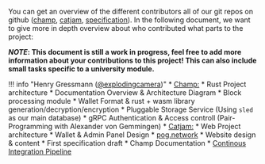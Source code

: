You can get an overview of the different contributors all of our git repos on github ([champ](https://github.com/pognetwork/champ/graphs/contributors), [catjam](https://github.com/pognetwork/catjam/graphs/contributors), [specification](https://github.com/pognetwork/specification/graphs/contributors)). In the following document, we want to give more in depth overview about who contributed what parts to the project:

**_NOTE_: This document is still a work in progress, feel free to add more information about your contributions to this project! This can also include small tasks specific to a university module.**

<!-- prettier-ignore -->
!!! info "Henry Gressmann ([@explodingcamera](https://github.com/explodingcamera))"
    * [Champ:](https://github.com/pognetwork/champ)
        * Rust Project architecture
        * Documentation Overview & Architecture Diagram
        * Block processing module
        * Wallet Format & rust + wasm library generation/decryption/encryption
        * Pluggable Storage Service (Using `sled` as our main database)
        * gRPC Authentication & Access controll (Pair-Programming with Alexander von Gemmingen)
    * [Catjam:](https://github.com/pognetwork/catjam)
        * Web Project architecture
        * Wallet & Admin Panel Design
    * [pog.network](https://github.com/pognetwork/pog.network)
        * Website design & content
        * First specification draft
        * Champ Documentation
    * [Continous Integration Pipeline](https://github.com/pognetwork/champ/search?q=ci&type=commits)
